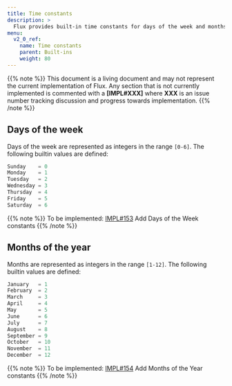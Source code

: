 ```yaml
---
title: Time constants
description: >
  Flux provides built-in time constants for days of the week and months of the year.
menu:
  v2_0_ref:
    name: Time constants
    parent: Built-ins
    weight: 80
---
```


{{% note %}}
This document is a living document and may not represent the current implementation of Flux.
Any section that is not currently implemented is commented with a **[IMPL#XXX]** where
**XXX** is an issue number tracking discussion and progress towards implementation.
{{% /note %}}

## Days of the week
Days of the week are represented as integers in the range `[0-6]`.
The following builtin values are defined:

```js
Sunday    = 0
Monday    = 1
Tuesday   = 2
Wednesday = 3
Thursday  = 4
Friday    = 5
Saturday  = 6
```

{{% note %}}
To be implemented: [IMPL#153](https://github.com/influxdata/flux/issues/153) Add Days of the Week constants
{{% /note %}}

## Months of the year
Months are represented as integers in the range `[1-12]`.
The following builtin values are defined:
```js
January   = 1
February  = 2
March     = 3
April     = 4
May       = 5
June      = 6
July      = 7
August    = 8
September = 9
October   = 10
November  = 11
December  = 12
```

{{% note %}}
To be implemented: [IMPL#154](https://github.com/influxdata/flux/issues/154) Add Months of the Year constants
{{% /note %}}
